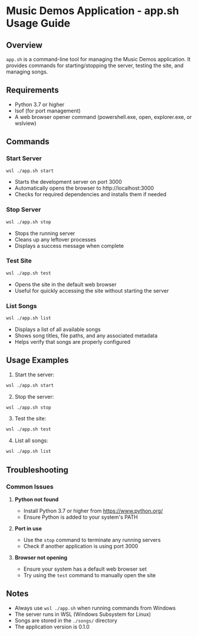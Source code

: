 # Music Demos Application - app.sh Usage Guide

## Overview

`app.sh` is a command-line tool for managing the Music Demos application. It provides commands for starting/stopping the server, testing the site, and managing songs.

## Requirements

- Python 3.7 or higher
- lsof (for port management)
- A web browser opener command (powershell.exe, open, explorer.exe, or wslview)

## Commands

### Start Server
```bash
wsl ./app.sh start
```

- Starts the development server on port 3000
- Automatically opens the browser to http://localhost:3000
- Checks for required dependencies and installs them if needed

### Stop Server
```bash
wsl ./app.sh stop
```

- Stops the running server
- Cleans up any leftover processes
- Displays a success message when complete

### Test Site
```bash
wsl ./app.sh test
```

- Opens the site in the default web browser
- Useful for quickly accessing the site without starting the server

### List Songs
```bash
wsl ./app.sh list
```

- Displays a list of all available songs
- Shows song titles, file paths, and any associated metadata
- Helps verify that songs are properly configured

## Usage Examples

1. Start the server:
```bash
wsl ./app.sh start
```

2. Stop the server:
```bash
wsl ./app.sh stop
```

3. Test the site:
```bash
wsl ./app.sh test
```

4. List all songs:
```bash
wsl ./app.sh list
```

## Troubleshooting

### Common Issues

1. **Python not found**
   - Install Python 3.7 or higher from https://www.python.org/
   - Ensure Python is added to your system's PATH

2. **Port in use**
   - Use the `stop` command to terminate any running servers
   - Check if another application is using port 3000

3. **Browser not opening**
   - Ensure your system has a default web browser set
   - Try using the `test` command to manually open the site

## Notes

- Always use `wsl ./app.sh` when running commands from Windows
- The server runs in WSL (Windows Subsystem for Linux)
- Songs are stored in the `./songs/` directory
- The application version is 0.1.0
